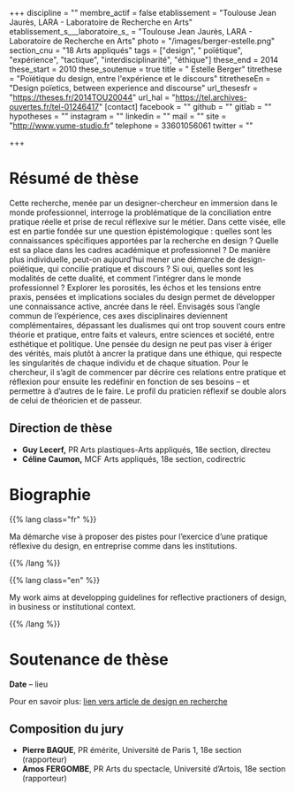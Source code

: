 +++
discipline = ""
membre_actif = false
etablissement = "Toulouse Jean Jaurès, LARA - Laboratoire de Recherche en Arts"
etablissement_s___laboratoire_s_ = "Toulouse Jean Jaurès, LARA - Laboratoire de Recherche en Arts"
photo = "/images/berger-estelle.png"
section_cnu = "18 Arts appliqués"
tags = ["design", " poïétique", "expérience", "tactique", "interdisciplinarité", "éthique"]
these_end = 2014
these_start = 2010
these_soutenue = true
title = " Estelle Berger"
titrethese = "Poïétique du design, entre l'expérience et le discours"
titretheseEn = "Design poïetics, between experience and discourse"
url_thesesfr = "https://theses.fr/2014TOU20044"
url_hal = "https://tel.archives-ouvertes.fr/tel-01246417"
[contact]
facebook = ""
github = ""
gitlab = ""
hypotheses = ""
instagram = ""
linkedin = ""
mail = ""
site = "http://www.yume-studio.fr"
telephone = 33601056061
twitter = ""

+++

<!-- Supprimer les parties non remplies. Tu es libre d'ajouter ce que tu veux à cette partie -->

# Résumé de thèse

Cette recherche, menée par un designer-chercheur en immersion dans le monde professionnel, interroge la problématique de la conciliation entre pratique réelle et prise de recul réflexive sur le métier. Dans cette visée, elle est en partie fondée sur une question épistémologique : quelles sont les connaissances spécifiques apportées par la recherche en design ? Quelle est sa place dans les cadres académique et professionnel ? De manière plus individuelle, peut-on aujourd’hui mener une démarche de design-poïétique, qui concilie pratique et discours ? Si oui, quelles sont les modalités de cette dualité, et comment l’intégrer dans le monde professionnel ? Explorer les porosités, les échos et les tensions entre praxis, pensées et implications sociales du design permet de développer une connaissance active, ancrée dans le réel. Envisagés sous l’angle commun de l’expérience, ces axes disciplinaires deviennent complémentaires, dépassant les dualismes qui ont trop souvent cours entre théorie et pratique, entre faits et valeurs, entre sciences et société, entre esthétique et politique. Une pensée du design ne peut pas viser à ériger des vérités, mais plutôt à ancrer la pratique dans une éthique, qui respecte les singularités de chaque individu et de chaque situation. Pour le chercheur, il s’agit de commencer par décrire ces relations entre pratique et réflexion pour ensuite les redéfinir en fonction de ses besoins – et permettre à d’autres de le faire. Le profil du praticien réflexif se double alors de celui de théoricien et de passeur.

## Direction de thèse

* **Guy Lecerf,** PR Arts plastiques-Arts appliqués, 18e section, directeu
* **Céline Caumon,** MCF Arts appliqués, 18e section, codirectric

# Biographie

{{% lang class="fr" %}}

Ma démarche vise à proposer des pistes pour l’exercice d’une pratique réflexive du design, en entreprise comme dans les institutions.

{{% /lang %}}

{{% lang class="en" %}}

My work aims at developping guidelines for reflective practioners of design, in business or institutional context.

{{% /lang %}}

# Soutenance de thèse

**Date** – lieu

Pour en savoir plus: [lien vers article de design en recherche]()

## Composition du jury

* **Pierre BAQUE**, PR émérite, Université de Paris 1, 18e section (rapporteur)
* **Amos FERGOMBE**, PR Arts du spectacle, Université d’Artois, 18e section  (rapporteur)